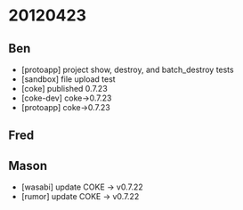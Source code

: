 # 20120423

## Ben
- [protoapp] project show, destroy, and batch_destroy tests
- [sandbox] file upload test
- [coke] published 0.7.23
- [coke-dev] coke->0.7.23
- [protoapp] coke->0.7.23



## Fred



## Mason
- [wasabi] update COKE -> v0.7.22
- [rumor] update COKE -> v0.7.22